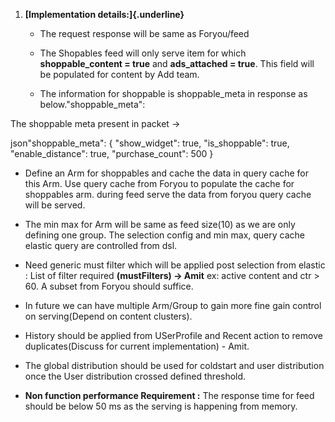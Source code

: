 1.  **[Implementation details:]{.underline}**

    - The request response will be same as Foryou/feed

    - The Shopables feed will only serve item for which
      **shoppable_content = true** and **ads_attached = true**. This
      field will be populated for content by Add team.

    - The information for shoppable is shoppable_meta in response as
      below.\"shoppable_meta\":

The shoppable meta present in packet -\>

json\"shoppable_meta\": { \"show_widget\": true, \"is_shoppable\": true,
\"enable_distance\": true, \"purchase_count\": 500 }

- Define an Arm for shoppables and cache the data in query cache for
  this Arm. Use query cache from Foryou to populate the cache for
  shoppables arm. during feed serve the data from foryou query cache
  will be served.

- The min max for Arm will be same as feed size(10) as we are only
  defining one group. The selection config and min max, query cache
  elastic query are controlled from dsl.

- Need generic must filter which will be applied post selection from
  elastic : List of filter required **(mustFilters) → Amit** ex: active
  content and ctr \> 60. A subset from Foryou should suffice.

- In future we can have multiple Arm/Group to gain more fine gain
  control on serving(Depend on content clusters).

- History should be applied from USerProfile and Recent action to remove
  duplicates(Discuss for current implementation) - Amit.

- The global distribution should be used for coldstart and user
  distribution once the User distribution crossed defined threshold.

- **Non function performance Requirement :** The response time for feed
  should be below 50 ms as the serving is happening from memory.
